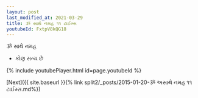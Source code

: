 ```yaml
---
layout: post
last_modified_at: 2021-03-29
title: ૐ સાથે નમહ ૧૧ ટાઈમ્સ
youtubeId: FxtpV8kQG18
---
```

 
 
 ૐ સાથે નમહ  
 
 -  કોણ સત્ય છે 
 
  
 
  
 
 
 
 
 
 


{% include youtubePlayer.html id=page.youtubeId %}
 
[Next]({{ site.baseurl }}{% link  split2/_posts/2015-01-20-ૐ અસાથે નમહ ૧૧ ટાઈમ્સ.md%})
 
